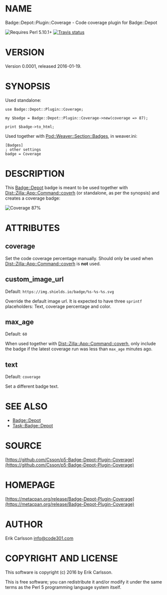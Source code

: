 # NAME

Badge::Depot::Plugin::Coverage - Code coverage plugin for Badge::Depot

![Requires Perl 5.10.1+](https://img.shields.io/badge/perl-5.10.1+-brightgreen.svg) [![Travis status](https://api.travis-ci.org/Csson/p5-Badge-Depot-Plugin-Coverage.svg?branch=master)](https://travis-ci.org/Csson/p5-Badge-Depot-Plugin-Coverage)

# VERSION

Version 0.0001, released 2016-01-19.

# SYNOPSIS

Used standalone:

    use Badge::Depot::Plugin::Coverage;

    my $badge = Badge::Depot::Plugin::Coverage->new(coverage => 87);

    print $badge->to_html;

Used together with [Pod::Weaver::Section::Badges](https://metacpan.org/pod/Pod::Weaver::Section::Badges), in weaver.ini:

    [Badges]
    ; other settings
    badge = Coverage

# DESCRIPTION

This [Badge::Depot](https://metacpan.org/pod/Badge::Depot) badge is meant to be used together with [Dist::Zilla::App::Command::coverh](https://metacpan.org/pod/Dist::Zilla::App::Command::coverh) (or standalone, as per the synopsis) and creates a coverage badge:

![Coverage 87%](https://img.shields.io/badge/coverage-87%-orange.svg)

# ATTRIBUTES

## coverage

Set the code coverage percentage manually. Should only be used when [Dist::Zilla::App::Command::coverh](https://metacpan.org/pod/Dist::Zilla::App::Command::coverh) is **not** used.

## custom\_image\_url

Default: `https://img.shields.io/badge/%s-%s-%s.svg`

Override the default image url. It is expected to have three `sprintf` placeholders: Text, coverage percentage and color.

## max\_age

Default: `60`

When used together with [Dist::Zilla::App::Command::coverh](https://metacpan.org/pod/Dist::Zilla::App::Command::coverh), only include the badge if the latest coverage run was less than `max_age` minutes ago.

## text

Default: `coverage`

Set a different badge text.

# SEE ALSO

- [Badge::Depot](https://metacpan.org/pod/Badge::Depot)
- [Task::Badge::Depot](https://metacpan.org/pod/Task::Badge::Depot)

# SOURCE

[https://github.com/Csson/p5-Badge-Depot-Plugin-Coverage](https://github.com/Csson/p5-Badge-Depot-Plugin-Coverage)

# HOMEPAGE

[https://metacpan.org/release/Badge-Depot-Plugin-Coverage](https://metacpan.org/release/Badge-Depot-Plugin-Coverage)

# AUTHOR

Erik Carlsson <info@code301.com>

# COPYRIGHT AND LICENSE

This software is copyright (c) 2016 by Erik Carlsson.

This is free software; you can redistribute it and/or modify it under
the same terms as the Perl 5 programming language system itself.
